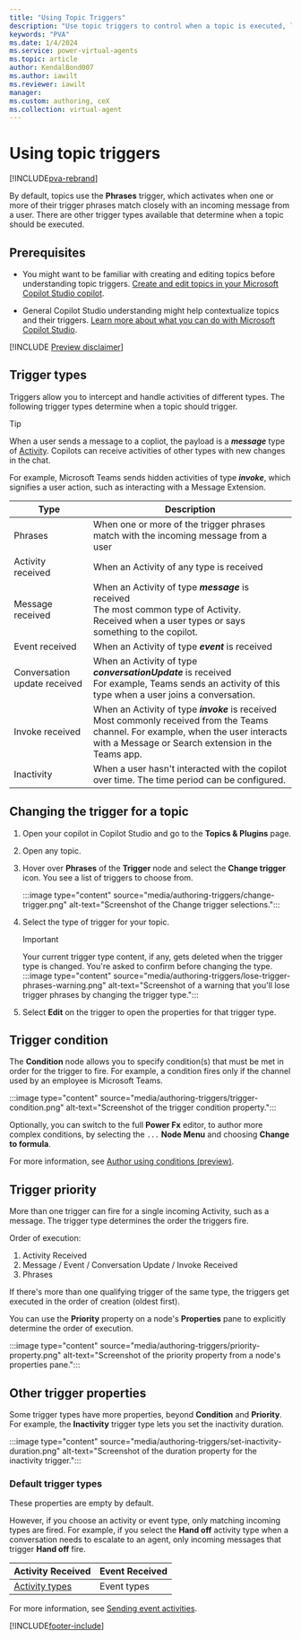 ```yaml
---
title: "Using Topic Triggers"
description: "Use topic triggers to control when a topic is executed, like when the copilot receives a message or event."
keywords: "PVA"
ms.date: 1/4/2024
ms.service: power-virtual-agents
ms.topic: article
author: KendalBond007
ms.author: iawilt
ms.reviewer: iawilt
manager: 
ms.custom: authoring, ceX
ms.collection: virtual-agent
---
```


# Using topic triggers

[!INCLUDE[pva-rebrand](includes/pva-rebrand.md)]

By default, topics use the **Phrases** trigger, which activates when one or more of their trigger phrases match closely with an incoming message from a user. There are other trigger types available that determine when a topic should be executed.

## Prerequisites

- You might want to be familiar with creating and editing topics before understanding topic triggers. [Create and edit topics in your Microsoft Copilot Studio copilot](authoring-create-edit-topics.md).

- General Copilot Studio understanding might help contextualize topics and their triggers. [Learn more about what you can do with Microsoft Copilot Studio](fundamentals-what-is-power-virtual-agents.md).

[!INCLUDE [Preview disclaimer](includes/public-preview-disclaimer.md)]

## Trigger types

Triggers allow you to intercept and handle activities of different types. The following trigger types determine when a topic should trigger.

> [!TIP]
> When a user sends a message to a copliot, the payload is a **_message_** type of [Activity](/javascript/api/botframework-schema/activity). Copilots can receive activities of other types with new changes in the chat.
>
> For example, Microsoft Teams sends hidden activities of type **_invoke_**, which signifies a user action, such as interacting with a Message Extension.

| Type     | Description |
| -------- | ----------- |
| Phrases  | When one or more of the trigger phrases match with the incoming message from a user |
| Activity received | When an Activity of any type is received |
| Message received  | When an Activity of type _**message**_ is received<br>The most common type of Activity.<br>Received when a user types or says something to the copilot. |
| Event received | When an Activity of type _**event**_ is received |
| Conversation update received | When an Activity of type _**conversationUpdate**_ is received<br>For example, Teams sends an activity of this type when a user joins a conversation. |
| Invoke received | When an Activity of type _**invoke**_ is received<br>Most commonly received from the Teams channel. For example, when the user interacts with a Message or Search extension in the Teams app. |
| Inactivity | When a user hasn't interacted with the copilot over time. The time period can be configured. |

## Changing the trigger for a topic

1. Open your copilot in Copilot Studio and go to the **Topics & Plugins** page.

1. Open any topic.

1. Hover over **Phrases** of the **Trigger** node and select the **Change trigger** icon. You see a list of triggers to choose from.

   :::image type="content" source="media/authoring-triggers/change-trigger.png" alt-text="Screenshot of the Change trigger selections.":::

1. Select the type of trigger for your topic.

   > [!IMPORTANT]
   > Your current trigger type content, if any, gets deleted when the trigger type is changed. You're asked to confirm before changing the type.
   > :::image type="content" source="media/authoring-triggers/lose-trigger-phrases-warning.png" alt-text="Screenshot of a warning that you'll lose trigger phrases by changing the trigger type.":::

1. Select **Edit** on the trigger to open the properties for that trigger type.

## Trigger condition

The **Condition** node allows you to specify condition(s) that must be met in order for the trigger to fire. For example, a condition fires only if the channel used by an employee is Microsoft Teams.

:::image type="content" source="media/authoring-triggers/trigger-condition.png" alt-text="Screenshot of the trigger condition property.":::

Optionally, you can switch to the full **Power Fx** editor, to author more complex conditions, by selecting the `...` **Node Menu** and choosing **Change to formula**.

For more information, see [Author using conditions (preview)](authoring-using-conditions.md).

## Trigger priority

More than one trigger can fire for a single incoming Activity, such as a message. The trigger type determines the order the triggers fire.

Order of execution:

1. Activity Received
1. Message / Event / Conversation Update / Invoke Received
1. Phrases

If there's more than one qualifying trigger of the same type, the triggers get executed in the order of creation (oldest first).

You can use the **Priority** property on a node's **Properties** pane to explicitly determine the order of execution.

:::image type="content" source="media/authoring-triggers/priority-property.png" alt-text="Screenshot of the priority property from a node's properties pane.":::

## Other trigger properties

Some trigger types have more properties, beyond **Condition** and **Priority**. For example, the **Inactivity** trigger type lets you set the inactivity duration.

:::image type="content" source="media/authoring-triggers/set-inactivity-duration.png" alt-text="Screenshot of the duration property for the inactivity trigger.":::

### Default trigger types

These properties are empty by default.

However, if you choose an activity or event type, only matching incoming types are fired. For example, if you select the **Hand off** activity type when a conversation needs to escalate to an agent, only incoming messages that trigger **Hand off** fire.

| Activity Received | Event Received |
| ----------------- | -------------- |
| [Activity types](/javascript/api/botframework-schema/activity#botframework-schema-activity-type) | Event types |

For more information, see [Sending event activities](authoring-send-event-activities.md).

[!INCLUDE[footer-include](includes/footer-banner.md)]
